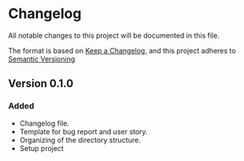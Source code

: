 # Changelog

All notable changes to this project will be documented in this file.

The format is based on [Keep a Changelog](https://keepachangelog.com/en/1.0.0/),
and this project adheres to [Semantic Versioning](https://semver.org/spec/v2.0.0.html)

## Version 0.1.0

### Added

- Changelog file.
- Template for bug report and user story.
- Organizing of the directory structure.
- Setup project

[v0.1.0]: https://github.com/ditrit/iactor/blob/v0.1.0/changelog.md
